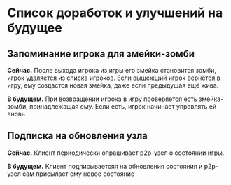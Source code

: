 # Список доработок и улучшений на будущее

## Запоминание игрока для змейки-зомби

**Сейчас.** После выхода игрока из игры его змейка становится зомби, игрок удаляется из списка
игроков. Если вышежший игрок вернётся в игру, ему создастся новая змейка, даже если предыдущая ещё
жива.

**В будущем.** При возвращении игрока в игру проверяется есть змейка-зомби, принадлежащая ему. Если
есть, игрок начинает управлять ей вновь

## Подписка на обновления узла

**Сейчас.** Клиент периодически опрашивает p2p-узел о состоянии игры.

**В будущем.** Клиент подписываетсяя на обновления состояния и p2p-узел сам присылает ему новое
состояние